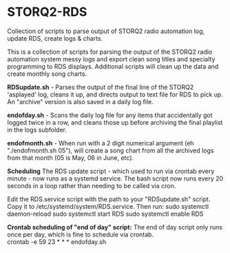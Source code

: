 # STORQ2-RDS
Collection of scripts to parse output of STORQ2 radio automation log, update RDS, create logs & charts. 

This is a collection of scripts for parsing the output of the STORQ2 radio automation system messy logs and export clean song titles and specialty programming to RDS displays. Additional scripts will clean up the data and create monthly song charts. 


**RDSupdate.sh** - Parses the output of the final line of the STORQ2 'asplayed' log, cleans it up, and directs output to text file for RDS to pick up. An "archive" version is also saved in a daily log file. 

**endofday.sh** - Scans the daily log file for any items that accidentally got logged twice in a row, and cleans those up before archiving the final playlist in the logs subfolder. 

**endofmonth.sh** - When run with a 2 digit numerical argument (eh "./endofmonth.sh 05"), will create a song chart from all the archived logs from that month (05 is May, 06 in June, etc). 

**Scheduling**
The RDS update script - which used to run via crontab every minute - now runs as a systemd service. The bash script now runs every 20 seconds in a loop rather than needing to be called via cron. 

Edit the RDS.service script with the path to your "RDSupdate.sh" script. Copy it to /etc/systemd/system/RDS.service. Then run:
    sudo systemctl daemon-reload
    sudo systemctl start RDS
    sudo systemctl enable RDS

**Crontab scheduling of "end of day" script:**
The end of day script only runs once per day, which is fine to schedule via crontab.     
    crontab -e
    59 23 * * * endofday.sh 




